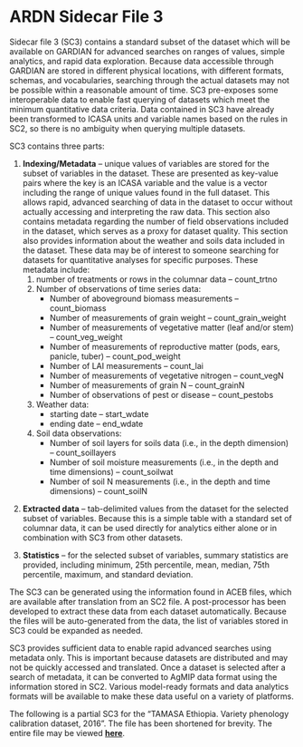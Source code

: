 # ARDN Sidecar File 3

Sidecar file 3 (SC3) contains a standard subset of the dataset which will be available on GARDIAN for advanced searches on ranges of values, simple analytics, and rapid data exploration. Because data accessible through GARDIAN are stored in different physical locations, with different formats, schemas, and vocabularies, searching through the actual datasets may not be possible within a reasonable amount of time. SC3 pre-exposes some interoperable data to enable fast querying of datasets which meet the minimum quantitative data criteria. Data contained in SC3 have already been transformed to ICASA units and variable names based on the rules in SC2, so there is no ambiguity when querying multiple datasets.



SC3 contains three parts: 
1. **Indexing/Metadata** – unique values of variables are stored for the subset of variables in the dataset. These are presented as key-value pairs where the key is an ICASA variable and the value is a vector including the range of unique values found in the full dataset. This allows rapid, advanced searching of data in the dataset to occur without actually accessing and interpreting the raw data. This section also contains metadata regarding the number of field observations included in the dataset, which serves as a proxy for dataset quality. This section also provides information about the weather and soils data included in the dataset. These data may be of interest to someone searching for datasets for quantitative analyses for specific purposes. These metadata include:
    1. number of treatments or rows in the columnar data – count_trtno 
    1. Number of observations of time series data:
        - Number of aboveground biomass measurements – count_biomass
        - Number of measurements of grain weight – count_grain_weight
        - Number of measurements of vegetative matter (leaf and/or stem) – count_veg_weight
        - Number of measurements of reproductive matter (pods, ears, panicle, tuber) – count_pod_weight
        - Number of LAI measurements – count_lai
        - Number of measurements of vegetative nitrogen – count_vegN
        - Number of measurements of grain N – count_grainN
        - Number of observations of pest or disease – count_pestobs
    1. Weather data: 
        - starting date – start_wdate
        - ending date  – end_wdate
    1. Soil data observations:
        - Number of soil layers for soils data (i.e., in the depth dimension) – count_soillayers
        - Number of soil moisture measurements (i.e., in the depth and time dimensions) – count_soilwat
        - Number of soil N measurements (i.e., in the depth and time dimensions) – count_soilN
<!--![image](SC3a1.png)-->
2. **Extracted data** – tab-delimited values from the dataset for the selected subset of variables. Because this is a simple table with a standard set of columnar data, it can be used directly for analytics either alone or in combination with SC3 from other datasets.
<!--![image](SC3b.png)-->
3. **Statistics** – for the selected subset of variables, summary statistics are provided, including minimum, 25th percentile, mean, median, 75th percentile, maximum, and standard deviation.
<!--![image](SC3c.png)-->


The SC3 can be generated using the information found in ACEB files, which are available after translation from an SC2 file. A post-processor has been developed to extract these data from each dataset automatically. Because the files will be auto-generated from the data, the list of variables stored in SC3 could be expanded as needed. 

SC3  provides sufficient data to enable rapid advanced searches using metadata only. This is important because datasets are distributed and may not be quickly accessed and translated.  Once a dataset is selected after a search of metadata, it can be converted to AgMIP data format using the information stored in SC2. Various model-ready formats and data analytics formats will be available to make these data useful on a variety of platforms. 

The following is a partial SC3 for the “TAMASA Ethiopia. Variety phenology calibration dataset, 2016”. The file has been shortened for brevity. The entire file may be viewed **[here](https://github.com/agmip/gardian_metadata/blob/master/TAMASA/tamasa-sc3.json)**.
